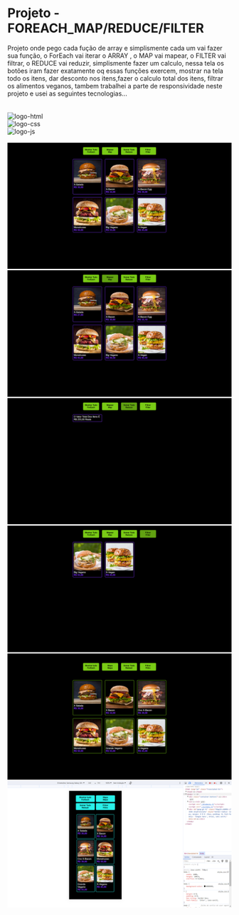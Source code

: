 # Projeto - FOREACH_MAP/REDUCE/FILTER

Projeto onde pego cada fução de array e simplismente cada um vai fazer sua função,
o ForEach vai iterar o ARRAY , o MAP vai mapear, o FILTER vai filtrar, o REDUCE vai reduzir, simplismente fazer um calculo, 
nessa tela os botões iram fazer exatamente oq essas funções exercem, mostrar na tela todo os itens, dar desconto nos itens,fazer o calculo total dos itens, filtrar os alimentos veganos, tambem trabalhei a parte de responsividade neste projeto e  usei as seguintes tecnologias... 
<br>
<br>
<br>
<img src="https://img.shields.io/badge/HTML5-E34F26?style=for-the-badge&logo=html5&logoColor=white" alt="logo-html">
<br>
<img src="https://img.shields.io/badge/CSS3-1572B6?style=for-the-badge&logo=css3&logoColor=white" alt="logo-css">
<br>
<img src="https://img.shields.io/badge/JavaScript-323330?style=for-the-badge&logo=javascript&logoColor=F7DF1E" alt="logo-js">
<br>
<br>
<img src="./img/Captura de Tela (26).png">
<br>
<img src="./img/Captura de Tela (27).png">
<br>
<img src="./img/Captura de Tela (28).png">
<br>
<img src="./img/Captura de Tela (29).png">
<br>
<img src="./img/Captura de Tela (32).png">
<br>
<img src="./img/Captura de Tela (33).png">